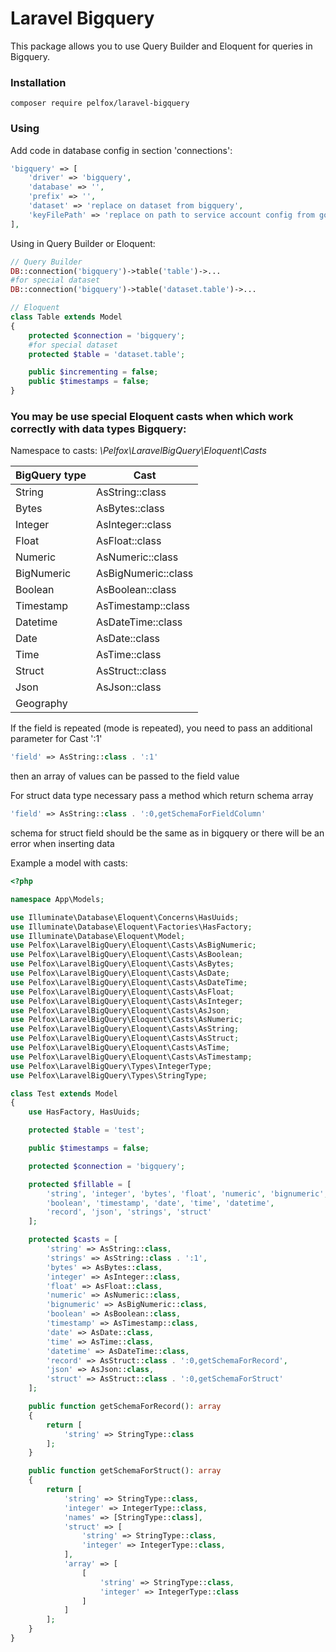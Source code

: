 Laravel Bigquery
=========

This package allows you to use Query Builder and Eloquent for queries in Bigquery.

### Installation

```
composer require pelfox/laravel-bigquery
```

### Using

Add code in database config in section 'connections':

```php
'bigquery' => [
    'driver' => 'bigquery',
    'database' => '',
    'prefix' => '',
    'dataset' => 'replace on dataset from bigquery',
    'keyFilePath' => 'replace on path to service account config from google cloud',
],
```

Using in Query Builder or Eloquent:

```php
// Query Builder
DB::connection('bigquery')->table('table')->...
#for special dataset
DB::connection('bigquery')->table('dataset.table')->...

// Eloquent
class Table extends Model
{
    protected $connection = 'bigquery';
    #for special dataset
    protected $table = 'dataset.table';

    public $incrementing = false;
    public $timestamps = false;
}
```

### You may be use special Eloquent casts when which work correctly with data types Bigquery:

Namespace to casts: *\Pelfox\LaravelBigQuery\Eloquent\Casts*

| BigQuery type | Cast                |
|---------------|---------------------|
| String        | AsString::class     |
| Bytes         | AsBytes::class      |
| Integer       | AsInteger::class    |
| Float         | AsFloat::class      |
| Numeric       | AsNumeric::class    |
| BigNumeric    | AsBigNumeric::class |
| Boolean       | AsBoolean::class    |
| Timestamp     | AsTimestamp::class  |
| Datetime      | AsDateTime::class   |
| Date          | AsDate::class       |
| Time          | AsTime::class       |
| Struct        | AsStruct::class     |
| Json          | AsJson::class       |
| Geography     |                     |

If the field is repeated (mode is repeated), you need to pass an additional parameter for Cast ':1'

```php
'field' => AsString::class . ':1'
```

then an array of values can be passed to the field value

For struct data type necessary pass a method which return schema array

```php
'field' => AsString::class . ':0,getSchemaForFieldColumn'
```
schema for struct field should be the same as in bigquery or there will be an error when inserting data

Example a model with casts:

```php
<?php

namespace App\Models;

use Illuminate\Database\Eloquent\Concerns\HasUuids;
use Illuminate\Database\Eloquent\Factories\HasFactory;
use Illuminate\Database\Eloquent\Model;
use Pelfox\LaravelBigQuery\Eloquent\Casts\AsBigNumeric;
use Pelfox\LaravelBigQuery\Eloquent\Casts\AsBoolean;
use Pelfox\LaravelBigQuery\Eloquent\Casts\AsBytes;
use Pelfox\LaravelBigQuery\Eloquent\Casts\AsDate;
use Pelfox\LaravelBigQuery\Eloquent\Casts\AsDateTime;
use Pelfox\LaravelBigQuery\Eloquent\Casts\AsFloat;
use Pelfox\LaravelBigQuery\Eloquent\Casts\AsInteger;
use Pelfox\LaravelBigQuery\Eloquent\Casts\AsJson;
use Pelfox\LaravelBigQuery\Eloquent\Casts\AsNumeric;
use Pelfox\LaravelBigQuery\Eloquent\Casts\AsString;
use Pelfox\LaravelBigQuery\Eloquent\Casts\AsStruct;
use Pelfox\LaravelBigQuery\Eloquent\Casts\AsTime;
use Pelfox\LaravelBigQuery\Eloquent\Casts\AsTimestamp;
use Pelfox\LaravelBigQuery\Types\IntegerType;
use Pelfox\LaravelBigQuery\Types\StringType;

class Test extends Model
{
    use HasFactory, HasUuids;

    protected $table = 'test';

    public $timestamps = false;

    protected $connection = 'bigquery';

    protected $fillable = [
        'string', 'integer', 'bytes', 'float', 'numeric', 'bignumeric',
        'boolean', 'timestamp', 'date', 'time', 'datetime',
        'record', 'json', 'strings', 'struct'
    ];

    protected $casts = [
        'string' => AsString::class,
        'strings' => AsString::class . ':1',
        'bytes' => AsBytes::class,
        'integer' => AsInteger::class,
        'float' => AsFloat::class,
        'numeric' => AsNumeric::class,
        'bignumeric' => AsBigNumeric::class,
        'boolean' => AsBoolean::class,
        'timestamp' => AsTimestamp::class,
        'date' => AsDate::class,
        'time' => AsTime::class,
        'datetime' => AsDateTime::class,
        'record' => AsStruct::class . ':0,getSchemaForRecord',
        'json' => AsJson::class,
        'struct' => AsStruct::class . ':0,getSchemaForStruct'
    ];

    public function getSchemaForRecord(): array
    {
        return [
            'string' => StringType::class
        ];
    }

    public function getSchemaForStruct(): array
    {
        return [
            'string' => StringType::class,
            'integer' => IntegerType::class,
            'names' => [StringType::class],
            'struct' => [
                'string' => StringType::class,
                'integer' => IntegerType::class,
            ],
            'array' => [
                [
                    'string' => StringType::class,
                    'integer' => IntegerType::class
                ]
            ]
        ];
    }
}
```
